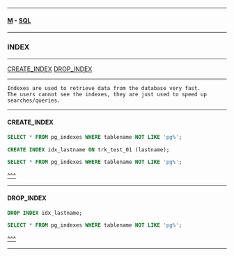 
---

#### [M](https://github.com/ttltrk/TTT/blob/master/menu.md) - [SQL](https://github.com/ttltrk/TTT/blob/master/SQL/SQL.md)

---

### INDEX

---

[CREATE_INDEX](#CREATE_INDEX)
[DROP_INDEX](#DROP_INDEX)

---

```
Indexes are used to retrieve data from the database very fast.
The users cannot see the indexes, they are just used to speed up searches/queries.
```

---

#### CREATE_INDEX

```sql
SELECT * FROM pg_indexes WHERE tablename NOT LIKE 'pg%';

CREATE INDEX idx_lastname ON trk_test_01 (lastname);

SELECT * FROM pg_indexes WHERE tablename NOT LIKE 'pg%';
```

[^^^](#index)

---

#### DROP_INDEX

```sql
DROP INDEX idx_lastname;

SELECT * FROM pg_indexes WHERE tablename NOT LIKE 'pg%';
```

[^^^](#index)

---
